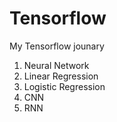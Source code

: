 # Tensorflow

My Tensorflow jounary
  1. Neural Network
  2. Linear Regression
  3. Logistic Regression
  4. CNN
  5. RNN
